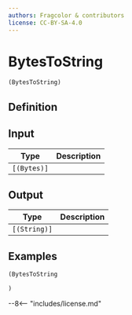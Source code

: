 ```yaml
---
authors: Fragcolor & contributors
license: CC-BY-SA-4.0
---
```



# BytesToString

```clojure
(BytesToString)
```


## Definition




## Input

| Type | Description |
|------|-------------|
| `[(Bytes)]` |  |


## Output

| Type | Description |
|------|-------------|
| `[(String)]` |  |


## Examples

```clojure
(BytesToString

)
```


--8<-- "includes/license.md"
